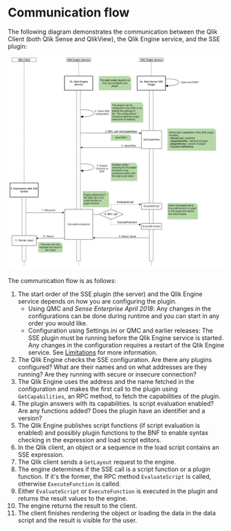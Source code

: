 # Communication flow

The following diagram demonstrates the communication between the Qlik Client (both Qlik Sense and QlikView), the Qlik Engine service, and the SSE plugin:

![](SSE_communication_flow.png?raw=true)

The communication flow is as follows:

1. The start order of the SSE plugin (the server) and the Qlik Engine service depends on how you are configuring the plugin.
    * Using QMC and _Sense Enterprise April 2018_: Any changes in the configurations can be done during runtime and you can start in any order you would like.  
    * Configuration using Settings.ini or QMC and earlier releases: The SSE plugin must be running before the Qlik Engine service is started. Any changes in the configuration requires a restart of the Qlik Engine service. See [Limitations](limitation.md) for more information.
2. The Qlik Engine checks the SSE configuration. Are there any plugins configured? What are their names and on what addresses are they running? Are they running with secure or insecure connection?
3. The Qlik Engine uses the address and the name fetched in the configuration and makes the first call to the plugin using `GetCapabilities`, an RPC method, to fetch the capabilities of the plugin.
4. The plugin answers with its capabilities. Is script evaluation enabled? Are any functions added? Does the plugin have an identifier and a version?
5. The Qlik Engine publishes script functions (if script evaluation is enabled) and possibly plugin functions to the BNF to enable syntax checking in the expression and load script editors.
6. In the Qlik client, an object or a sequence in the load script contains an SSE expression.
7. The Qlik client sends a `GetLayout` request to the engine.
8. The engine determines if the SSE call is a script function or a plugin function. If it's the former, the RPC method `EvaluateScript` is called, otherwise `ExecuteFunction` is called.
9. Either `EvaluateScript` or `ExecuteFunction` is executed in the plugin and returns the result values to the engine.
10. The engine returns the result to the client.
11. The client finishes rendering the object or loading the data in the data script and the result is visible for the user.
